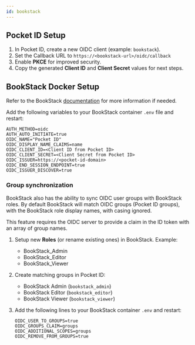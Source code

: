 ```yaml
---
id: bookstack
---
```


## Pocket ID Setup

1. In Pocket ID, create a new OIDC client (example: `bookstack`).
2. Set the Callback URL to `https://<bookstack-url>/oidc/callback`
3. Enable **PKCE** for improved security.
4. Copy the generated **Client ID** and **Client Secret** values for next steps.

## BookStack Docker Setup

Refer to the BookStack [documentation](https://www.bookstackapp.com/docs/admin/oidc-auth/) for more information if needed.

Add the following variables to your BookStack container `.env` file and restart:

```
AUTH_METHOD=oidc
AUTH_AUTO_INITIATE=true
OIDC_NAME="Pocket ID"
OIDC_DISPLAY_NAME_CLAIMS=name
OIDC_CLIENT_ID=<Client ID from Pocket ID>
OIDC_CLIENT_SECRET=<Client Secret from Pocket ID>
OIDC_ISSUER=https://<pocket-id-domain>
OIDC_END_SESSION_ENDPOINT=true
OIDC_ISSUER_DISCOVER=true
```

### Group synchronization

BookStack also has the ability to sync OIDC user groups with BookStack roles. By default BookStack will match OIDC groups (Pocket ID groups), with the BookStack role display names, with casing ignored.

This feature requires the OIDC server to provide a claim in the ID token with an array of group names.

1. Setup new **Roles** (or rename existing ones) in BookStack. Example:
   - BookStack_Admin
   - BookStack_Editor
   - BookStack_Viewer

2. Create matching groups in Pocket ID:
   - BookStack Admin (`bookstack_admin`)
   - BookStack Editor (`bookstack_editor`)
   - BookStack Viewer (`bookstack_viewer`)

3. Add the following lines to your BookStack container `.env` and restart:

   ```
   OIDC_USER_TO_GROUPS=true
   OIDC_GROUPS_CLAIM=groups
   OIDC_ADDITIONAL_SCOPES=groups
   OIDC_REMOVE_FROM_GROUPS=true
   ```
